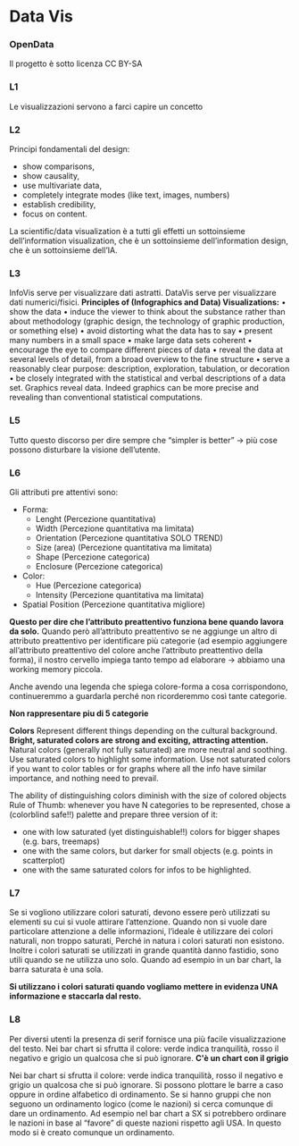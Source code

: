 # Data Vis

### OpenData
Il progetto è sotto licenza CC BY-SA

### L1
Le visualizzazioni servono a farci capire un concetto

### L2
Principi fondamentali del design:
- show comparisons,
- show causality,
- use multivariate data,
- completely integrate modes (like text, images, numbers)
- establish credibility,
- focus on content.

La scientific/data visualization è a tutti gli effetti un sottoinsieme dell’information visualization, che è un sottoinsieme dell’information design, che è un sottoinsieme dell’IA.

### L3

InfoVis serve per visualizzare dati astratti.
DataVis serve per visualizzare dati numerici/fisici.
**Principles of (Infographics and Data) Visualizations:**
• show the data
• induce the viewer to think about the substance rather than about methodology (graphic design, the technology of graphic production, or something else)
• avoid distorting what the data has to say
• present many numbers in a small space
• make large data sets coherent
• encourage the eye to compare different pieces of data
• reveal the data at several levels of detail, from a broad overview to the fine structure
• serve a reasonably clear purpose: description, exploration, tabulation, or decoration
• be closely integrated with the statistical and verbal descriptions of a data set.
Graphics reveal data. Indeed graphics can be more precise and revealing than conventional statistical computations.

### L5
Tutto questo discorso per dire sempre che “simpler is better” → più cose possono disturbare la visione dell’utente.

### L6
Gli attributi pre attentivi sono: 
- Forma:
    - Lenght (Percezione quantitativa)
    - Width (Percezione quantitativa ma limitata)
    - Orientation (Percezione quantitativa SOLO TREND)
    - Size (area) (Percezione quantitativa ma limitata)
    - Shape (Percezione categorica)
    - Enclosure (Percezione categorica)
- Color:
    - Hue (Percezione categorica)
    - Intensity (Percezione quantitativa ma limitata)
- Spatial Position (Percezione quantitativa migliore)

**Questo per dire che l’attributo preattentivo funziona bene quando lavora da solo.**
Quando però all’attributo preattentivo se ne aggiunge un altro di attributo preattentivo per identificare più categorie (ad esempio aggiungere all’attributo preattentivo del colore anche l’attributo preattentivo della forma), il nostro cervello impiega tanto tempo ad elaborare → abbiamo una working memory piccola.

Anche avendo una legenda che spiega colore-forma a cosa corrispondono, continueremmo a guardarla perché non ricorderemmo così tante categorie.

**Non rappresentare piu di 5 categorie**

**Colors**
Represent different things depending on the cultural background.
**Bright, saturated colors are strong and exciting, attracting attention.** Natural colors (generally not fully saturated) are more neutral and soothing. Use saturated colors to highlight some information.
Use not saturated colors if you want to color tables or for graphs where all the info have similar importance, and nothing need to prevail.

The ability of distinguishing colors diminish with the size of colored objects
Rule of Thumb: whenever you have N categories to be represented, chose a (colorblind safe!!) palette and prepare three version of it:
- one with low saturated (yet distinguishable!!) colors for bigger shapes
(e.g. bars, treemaps)
- one with the same colors, but darker for small objects (e.g. points in
scatterplot)
- one with the same saturated colors for infos to be highlighted.

### L7
Se si vogliono utilizzare colori saturati, devono essere però utilizzati su elementi su cui si vuole attirare l’attenzione.
Quando non si vuole dare particolare attenzione a delle informazioni, l’ideale è utilizzare dei colori naturali, non troppo saturati, 
Perché in natura i colori saturati non esistono.
Inoltre i colori saturati se utilizzati in grande quantità danno fastidio, sono utili quando se ne utilizza uno solo.
Quando ad esempio in un bar chart, la barra saturata è una sola.

**Si utilizzano i colori saturati quando vogliamo mettere in evidenza UNA informazione e staccarla dal resto.**

### L8
Per diversi utenti la presenza di serif fornisce una più facile visualizzazione del testo.
Nei bar chart si sfrutta il colore: verde indica tranquilità, rosso il negativo e grigio un qualcosa che si può ignorare. **C'è un chart con il grigio**

Nei bar chart si sfrutta il colore: verde indica tranquilità, rosso il negativo e grigio un qualcosa che si può ignorare.
Si possono plottare le barre a caso oppure in ordine alfabetico di ordinamento.
Se si hanno gruppi che non seguono un ordinamento logico (come le nazioni) si cerca comunque di dare un ordinamento.
Ad esempio nel bar chart a SX si potrebbero ordinare le nazioni in base al “favore” di queste nazioni rispetto agli USA.
In questo modo si è creato comunque un ordinamento.
